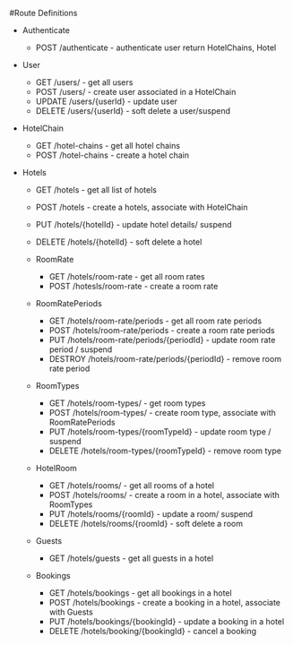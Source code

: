 #Route Definitions

- Authenticate
  - POST /authenticate - authenticate user return HotelChains, Hotel

- User
  - GET /users/ - get all users
  - POST /users/ - create user associated in a HotelChain
  - UPDATE /users/{userId} - update user
  - DELETE /users/{userId} - soft delete a user/suspend

- HotelChain
  - GET /hotel-chains - get all hotel chains
  - POST /hotel-chains - create a hotel chain

- Hotels
  - GET /hotels - get all list of hotels
  - POST /hotels - create a hotels, associate with HotelChain
  - PUT /hotels/{hotelId} - update hotel details/ suspend
  - DELETE /hotels/{hotelId} - soft delete a hotel

  - RoomRate
    - GET /hotels/room-rate - get all room rates
    - POST /hotesls/room-rate - create a room rate

  - RoomRatePeriods
    - GET /hotels/room-rate/periods - get all room rate periods
    - POST /hotels/room-rate/periods - create a room rate periods
    - PUT /hotels/room-rate/periods/{periodId} - update room rate period / suspend
    - DESTROY /hotels/room-rate/periods/{periodId} - remove room rate period

  - RoomTypes
    - GET /hotels/room-types/ - get room types
    - POST /hotels/room-types/ - create room type, associate with RoomRatePeriods
    - PUT /hotels/room-types/{roomTypeId} - update room type / suspend
    - DELETE /hotels/room-types/{roomTypeId} - remove room type

  - HotelRoom
    - GET /hotels/rooms/ - get all rooms of a hotel
    - POST /hotels/rooms/ - create a room in a hotel, associate with RoomTypes
    - PUT /hotels/rooms/{roomId} - update a room/ suspend
    - DELETE /hotels/rooms/{roomId} - soft delete a room

  - Guests
    - GET /hotels/guests - get all guests in a hotel

  - Bookings
    - GET /hotels/bookings - get all bookings in a hotel
    - POST /hotels/bookings - create a booking in a hotel, associate with Guests
    - PUT  /hotels/bookings/{bookingId} - update a booking in a hotel
    - DELETE /hotels/booking/{bookingId} - cancel a booking
